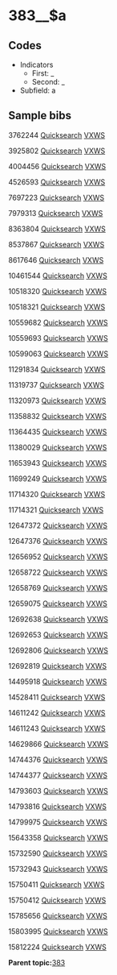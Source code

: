 # 383\_\_$a

## Codes

-   Indicators
    -   First: \_
    -   Second: \_
-   Subfield: a

## Sample bibs

3762244 [Quicksearch](https://search.library.yale.edu/catalog/3762244) [VXWS](http://prodorbis.library.yale.edu:7014/vxws/GetHoldingsService?bibId=3762244)

3925802 [Quicksearch](https://search.library.yale.edu/catalog/3925802) [VXWS](http://prodorbis.library.yale.edu:7014/vxws/GetHoldingsService?bibId=3925802)

4004456 [Quicksearch](https://search.library.yale.edu/catalog/4004456) [VXWS](http://prodorbis.library.yale.edu:7014/vxws/GetHoldingsService?bibId=4004456)

4526593 [Quicksearch](https://search.library.yale.edu/catalog/4526593) [VXWS](http://prodorbis.library.yale.edu:7014/vxws/GetHoldingsService?bibId=4526593)

7697223 [Quicksearch](https://search.library.yale.edu/catalog/7697223) [VXWS](http://prodorbis.library.yale.edu:7014/vxws/GetHoldingsService?bibId=7697223)

7979313 [Quicksearch](https://search.library.yale.edu/catalog/7979313) [VXWS](http://prodorbis.library.yale.edu:7014/vxws/GetHoldingsService?bibId=7979313)

8363804 [Quicksearch](https://search.library.yale.edu/catalog/8363804) [VXWS](http://prodorbis.library.yale.edu:7014/vxws/GetHoldingsService?bibId=8363804)

8537867 [Quicksearch](https://search.library.yale.edu/catalog/8537867) [VXWS](http://prodorbis.library.yale.edu:7014/vxws/GetHoldingsService?bibId=8537867)

8617646 [Quicksearch](https://search.library.yale.edu/catalog/8617646) [VXWS](http://prodorbis.library.yale.edu:7014/vxws/GetHoldingsService?bibId=8617646)

10461544 [Quicksearch](https://search.library.yale.edu/catalog/10461544) [VXWS](http://prodorbis.library.yale.edu:7014/vxws/GetHoldingsService?bibId=10461544)

10518320 [Quicksearch](https://search.library.yale.edu/catalog/10518320) [VXWS](http://prodorbis.library.yale.edu:7014/vxws/GetHoldingsService?bibId=10518320)

10518321 [Quicksearch](https://search.library.yale.edu/catalog/10518321) [VXWS](http://prodorbis.library.yale.edu:7014/vxws/GetHoldingsService?bibId=10518321)

10559682 [Quicksearch](https://search.library.yale.edu/catalog/10559682) [VXWS](http://prodorbis.library.yale.edu:7014/vxws/GetHoldingsService?bibId=10559682)

10559693 [Quicksearch](https://search.library.yale.edu/catalog/10559693) [VXWS](http://prodorbis.library.yale.edu:7014/vxws/GetHoldingsService?bibId=10559693)

10599063 [Quicksearch](https://search.library.yale.edu/catalog/10599063) [VXWS](http://prodorbis.library.yale.edu:7014/vxws/GetHoldingsService?bibId=10599063)

11291834 [Quicksearch](https://search.library.yale.edu/catalog/11291834) [VXWS](http://prodorbis.library.yale.edu:7014/vxws/GetHoldingsService?bibId=11291834)

11319737 [Quicksearch](https://search.library.yale.edu/catalog/11319737) [VXWS](http://prodorbis.library.yale.edu:7014/vxws/GetHoldingsService?bibId=11319737)

11320973 [Quicksearch](https://search.library.yale.edu/catalog/11320973) [VXWS](http://prodorbis.library.yale.edu:7014/vxws/GetHoldingsService?bibId=11320973)

11358832 [Quicksearch](https://search.library.yale.edu/catalog/11358832) [VXWS](http://prodorbis.library.yale.edu:7014/vxws/GetHoldingsService?bibId=11358832)

11364435 [Quicksearch](https://search.library.yale.edu/catalog/11364435) [VXWS](http://prodorbis.library.yale.edu:7014/vxws/GetHoldingsService?bibId=11364435)

11380029 [Quicksearch](https://search.library.yale.edu/catalog/11380029) [VXWS](http://prodorbis.library.yale.edu:7014/vxws/GetHoldingsService?bibId=11380029)

11653943 [Quicksearch](https://search.library.yale.edu/catalog/11653943) [VXWS](http://prodorbis.library.yale.edu:7014/vxws/GetHoldingsService?bibId=11653943)

11699249 [Quicksearch](https://search.library.yale.edu/catalog/11699249) [VXWS](http://prodorbis.library.yale.edu:7014/vxws/GetHoldingsService?bibId=11699249)

11714320 [Quicksearch](https://search.library.yale.edu/catalog/11714320) [VXWS](http://prodorbis.library.yale.edu:7014/vxws/GetHoldingsService?bibId=11714320)

11714321 [Quicksearch](https://search.library.yale.edu/catalog/11714321) [VXWS](http://prodorbis.library.yale.edu:7014/vxws/GetHoldingsService?bibId=11714321)

12647372 [Quicksearch](https://search.library.yale.edu/catalog/12647372) [VXWS](http://prodorbis.library.yale.edu:7014/vxws/GetHoldingsService?bibId=12647372)

12647376 [Quicksearch](https://search.library.yale.edu/catalog/12647376) [VXWS](http://prodorbis.library.yale.edu:7014/vxws/GetHoldingsService?bibId=12647376)

12656952 [Quicksearch](https://search.library.yale.edu/catalog/12656952) [VXWS](http://prodorbis.library.yale.edu:7014/vxws/GetHoldingsService?bibId=12656952)

12658722 [Quicksearch](https://search.library.yale.edu/catalog/12658722) [VXWS](http://prodorbis.library.yale.edu:7014/vxws/GetHoldingsService?bibId=12658722)

12658769 [Quicksearch](https://search.library.yale.edu/catalog/12658769) [VXWS](http://prodorbis.library.yale.edu:7014/vxws/GetHoldingsService?bibId=12658769)

12659075 [Quicksearch](https://search.library.yale.edu/catalog/12659075) [VXWS](http://prodorbis.library.yale.edu:7014/vxws/GetHoldingsService?bibId=12659075)

12692638 [Quicksearch](https://search.library.yale.edu/catalog/12692638) [VXWS](http://prodorbis.library.yale.edu:7014/vxws/GetHoldingsService?bibId=12692638)

12692653 [Quicksearch](https://search.library.yale.edu/catalog/12692653) [VXWS](http://prodorbis.library.yale.edu:7014/vxws/GetHoldingsService?bibId=12692653)

12692806 [Quicksearch](https://search.library.yale.edu/catalog/12692806) [VXWS](http://prodorbis.library.yale.edu:7014/vxws/GetHoldingsService?bibId=12692806)

12692819 [Quicksearch](https://search.library.yale.edu/catalog/12692819) [VXWS](http://prodorbis.library.yale.edu:7014/vxws/GetHoldingsService?bibId=12692819)

14495918 [Quicksearch](https://search.library.yale.edu/catalog/14495918) [VXWS](http://prodorbis.library.yale.edu:7014/vxws/GetHoldingsService?bibId=14495918)

14528411 [Quicksearch](https://search.library.yale.edu/catalog/14528411) [VXWS](http://prodorbis.library.yale.edu:7014/vxws/GetHoldingsService?bibId=14528411)

14611242 [Quicksearch](https://search.library.yale.edu/catalog/14611242) [VXWS](http://prodorbis.library.yale.edu:7014/vxws/GetHoldingsService?bibId=14611242)

14611243 [Quicksearch](https://search.library.yale.edu/catalog/14611243) [VXWS](http://prodorbis.library.yale.edu:7014/vxws/GetHoldingsService?bibId=14611243)

14629866 [Quicksearch](https://search.library.yale.edu/catalog/14629866) [VXWS](http://prodorbis.library.yale.edu:7014/vxws/GetHoldingsService?bibId=14629866)

14744376 [Quicksearch](https://search.library.yale.edu/catalog/14744376) [VXWS](http://prodorbis.library.yale.edu:7014/vxws/GetHoldingsService?bibId=14744376)

14744377 [Quicksearch](https://search.library.yale.edu/catalog/14744377) [VXWS](http://prodorbis.library.yale.edu:7014/vxws/GetHoldingsService?bibId=14744377)

14793603 [Quicksearch](https://search.library.yale.edu/catalog/14793603) [VXWS](http://prodorbis.library.yale.edu:7014/vxws/GetHoldingsService?bibId=14793603)

14793816 [Quicksearch](https://search.library.yale.edu/catalog/14793816) [VXWS](http://prodorbis.library.yale.edu:7014/vxws/GetHoldingsService?bibId=14793816)

14799975 [Quicksearch](https://search.library.yale.edu/catalog/14799975) [VXWS](http://prodorbis.library.yale.edu:7014/vxws/GetHoldingsService?bibId=14799975)

15643358 [Quicksearch](https://search.library.yale.edu/catalog/15643358) [VXWS](http://prodorbis.library.yale.edu:7014/vxws/GetHoldingsService?bibId=15643358)

15732590 [Quicksearch](https://search.library.yale.edu/catalog/15732590) [VXWS](http://prodorbis.library.yale.edu:7014/vxws/GetHoldingsService?bibId=15732590)

15732943 [Quicksearch](https://search.library.yale.edu/catalog/15732943) [VXWS](http://prodorbis.library.yale.edu:7014/vxws/GetHoldingsService?bibId=15732943)

15750411 [Quicksearch](https://search.library.yale.edu/catalog/15750411) [VXWS](http://prodorbis.library.yale.edu:7014/vxws/GetHoldingsService?bibId=15750411)

15750412 [Quicksearch](https://search.library.yale.edu/catalog/15750412) [VXWS](http://prodorbis.library.yale.edu:7014/vxws/GetHoldingsService?bibId=15750412)

15785656 [Quicksearch](https://search.library.yale.edu/catalog/15785656) [VXWS](http://prodorbis.library.yale.edu:7014/vxws/GetHoldingsService?bibId=15785656)

15803995 [Quicksearch](https://search.library.yale.edu/catalog/15803995) [VXWS](http://prodorbis.library.yale.edu:7014/vxws/GetHoldingsService?bibId=15803995)

15812224 [Quicksearch](https://search.library.yale.edu/catalog/15812224) [VXWS](http://prodorbis.library.yale.edu:7014/vxws/GetHoldingsService?bibId=15812224)

**Parent topic:**[383](../../tags/383/383.md)

